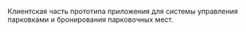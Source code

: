 Клиентская часть прототипа приложения для системы управления парковками и бронирования парковочных мест.
